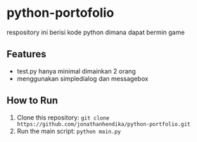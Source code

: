 # python-portofolio
respository ini berisi kode python dimana dapat bermin game

## Features
- test.py hanya minimal dimainkan 2 orang
- menggunakan simpledialog dan messagebox

## How to Run
1. Clone this repository: `git clone https://github.com/jonathanhendika/python-portfolio.git`
2. Run the main script: `python main.py`
